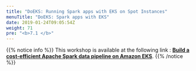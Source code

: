 ```yaml
---
title: "DoEKS: Running Spark apps with EKS on Spot Instances"
menuTitle: "DoEKS: Spark apps with EKS"
date: 2019-01-24T09:05:54Z
weight: 71
pre: "<b>7.1 </b>"
---
```



{{% notice info %}}
This workshop is available at the following link : **[Build a cost-efficient Apache Spark data pipeline on Amazon EKS](https://catalog.us-east-1.prod.workshops.aws/workshops/b0175151-8d4e-4c40-be41-2923acb65796/en-US)**.
{{% /notice %}}

